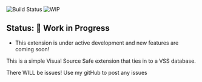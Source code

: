 ![Build Status](https://img.shields.io/badge/version-0.0.1-brightgreen)
![WIP](https://img.shields.io/badge/status-WIP-yellow)

## Status: 🚧 Work in Progress
- This extension is under active development and new features are coming soon!

This is a simple Visual Source Safe extension that ties in to a VSS database.

There WILL be issues!
Use my gitHub to post any issues